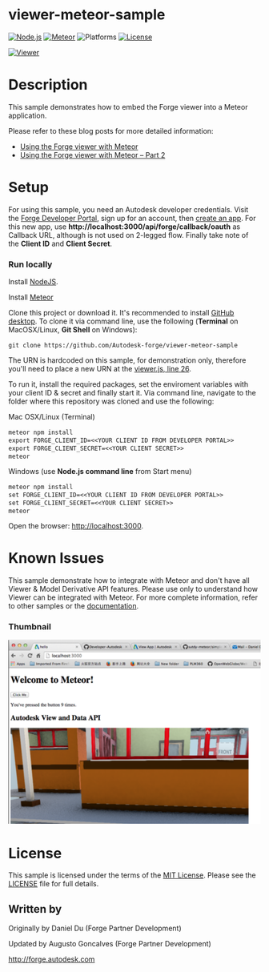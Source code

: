 # viewer-meteor-sample

[![Node.js](https://img.shields.io/badge/Node.js-4.4.3-blue.svg)](https://nodejs.org/)
[![Meteor](https://img.shields.io/badge/Meteor-1.4-blue.svg)](https://meteor.com/)
![Platforms](https://img.shields.io/badge/platform-windows%20%7C%20osx%20%7C%20linux-lightgray.svg)
[![License](http://img.shields.io/:license-mit-blue.svg)](http://opensource.org/licenses/MIT)

[![Viewer](https://img.shields.io/badge/Viewer-v7-green.svg)](http://forge.autodesk.com/)

# Description

This sample demonstrates how to embed the Forge viewer into a Meteor application.

Please refer to these blog posts for more detailed information:

- [Using the Forge viewer with Meteor](http://adndevblog.typepad.com/cloud_and_mobile/2016/01/using-view-and-data-api-with-meteor.html)
- [Using the Forge viewer with Meteor &ndash; Part 2](http://adndevblog.typepad.com/cloud_and_mobile/2016/01/using-view-and-data-api-with-meteorpart-2.html)

# Setup

For using this sample, you need an Autodesk developer credentials. Visit the [Forge Developer Portal](https://developer.autodesk.com), sign up for an account, then [create an app](https://developer.autodesk.com/myapps/create). For this new app, use **http://localhost:3000/api/forge/callback/oauth** as Callback URL, although is not used on 2-legged flow. Finally take note of the **Client ID** and **Client Secret**.

### Run locally

Install [NodeJS](https://nodejs.org).

Install [Meteor](https://www.meteor.com/install)

Clone this project or download it. It's recommended to install [GitHub desktop](https://desktop.github.com/). To clone it via command line, use the following (**Terminal** on MacOSX/Linux, **Git Shell** on Windows):

    git clone https://github.com/Autodesk-forge/viewer-meteor-sample

The URN is hardcoded on this sample, for demonstration only, therefore you'll need to place a new URN at the [viewer.js, line 26](https://github.com/autodesk-forge/viewer-meteor-sample/blob/master/client/viewer/viewer.js#L26). 

To run it, install the required packages, set the enviroment variables with your client ID & secret and finally start it. Via command line, navigate to the folder where this repository was cloned and use the following:

Mac OSX/Linux (Terminal)

    meteor npm install
    export FORGE_CLIENT_ID=<<YOUR CLIENT ID FROM DEVELOPER PORTAL>>
    export FORGE_CLIENT_SECRET=<<YOUR CLIENT SECRET>>
    meteor

Windows (use **Node.js command line** from Start menu)

    meteor npm install
    set FORGE_CLIENT_ID=<<YOUR CLIENT ID FROM DEVELOPER PORTAL>>
    set FORGE_CLIENT_SECRET=<<YOUR CLIENT SECRET>>
    meteor

Open the browser: [http://localhost:3000](http://localhost:3000).

# Known Issues

This sample demonstrate how to integrate with Meteor and don't have all Viewer & Model Derivative API features. Please use only to understand how Viewer can be integrated with Meteor. For more complete information, refer to other samples or the [documentation](http://developer.autodesk.com).

### Thumbnail

![thumbnail](/thumbnail.png)

# License

This sample is licensed under the terms of the [MIT License](http://opensource.org/licenses/MIT).
Please see the [LICENSE](LICENSE) file for full details.

## Written by

Originally by Daniel Du (Forge Partner Development)

Updated by Augusto Goncalves (Forge Partner Development)

http://forge.autodesk.com